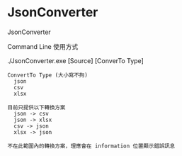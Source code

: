 # JsonConverter
JsonConverter

Command Line 使用方式

./JsonConverter.exe [Source] [ConverTo Type]

```
ConvertTo Type (大小寫不拘)
  json
  csv
  xlsx
  
目前只提供以下轉換方案
  json -> csv
  json -> xlsx
  csv -> json
  xlsx -> json
  
不在此範圍內的轉換方案，理應會在 information 位置顯示錯誤訊息
```
